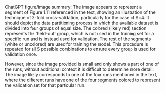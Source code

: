 ChatGPT figure/image summary: The image appears to represent a segment of Figure 1.11 referenced in the text, showing an illustration of the technique of S-fold cross-validation, particularly for the case of S=4. It should depict the data partitioning process in which the available dataset is divided into four groups of equal size. The colored (likely red) section represents the 'held-out' group, which is not used in the training set for a specific run and is instead used for validation. The rest of the segments (white or uncolored) are used for training the model. This procedure is repeated for all S possible combinations to ensure every group is used for validation once.

However, since the image provided is small and only shows a part of one of the runs, without additional context it is difficult to determine more detail. The image likely corresponds to one of the four runs mentioned in the text, where the different runs have one of the four segments colored to represent the validation set for that particular run.